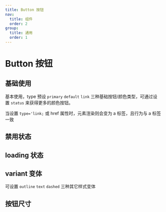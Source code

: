 ```yaml
---
title: Button 按钮
nav:
  title: 组件
  order: 2
group:
  title: 通用
  order: 1
---
```


# Button 按钮

## 基础使用

基本使用，type 预设 `primary` `default` `link` 三种基础按钮/颜色类型，可通过设置 `status` 来获得更多的颜色按钮。

当设置 `type='link;` 或 href 属性时，元素渲染则会变为 a 标签，且行为与 a 标签一致

<code src="./demos/base.tsx"></code>

## 禁用状态

<code src="./demos/disabled.tsx"></code>

## loading 状态

<code src="./demos/loading.tsx"></code>

## variant 变体

可设置 `outline` `text` `dashed` 三种其它样式变体

<code src="./demos/variant.tsx"></code>

## 按钮尺寸

<code src="./demos/size.tsx"></code>

